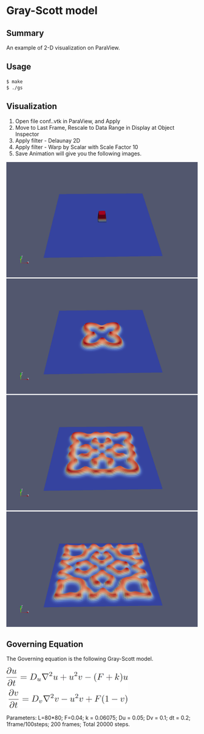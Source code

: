 # Gray-Scott model

## Summary
An example of 2-D visualization on ParaView.

## Usage

``` 
$ make
$ ./gs
``` 

## Visualization

1. Open file conf..vtk in ParaView, and Apply
2. Move to Last Frame, Rescale to Data Range in Display at Object Inspector
3. Apply filter - Delaunay 2D
4. Apply filter - Warp by Scalar with Scale Factor 10
5. Save Animation will give you the following images.

![Image1](result/gs1.png)
![Image2](result/gs2.png)
![Image3](result/gs3.png)
![Image4](result/gs4.png)

## Governing Equation

The Governing equation is the following Gray-Scott model.

![GS Equation](result/gs_eq.png)

Parameters: L=80*80; F=0.04; k = 0.06075; Du = 0.05; Dv = 0.1; dt = 0.2; 1frame/100steps; 200 frames; Total 20000 steps. 
